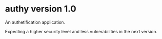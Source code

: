 # authy version 1.0
An authetification application.

Expecting a higher security level and less vulnerabilities in the next version.
